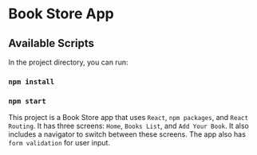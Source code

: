 # Book Store App

## Available Scripts

In the project directory, you can run:

### `npm install`
### `npm start`

This project is a Book Store app that uses `React`, `npm packages`, and `React Routing`. It has three screens: `Home`, `Books List`, and `Add Your Book`. It also includes a navigator to switch between these screens. The app also has `form validation` for user input.
